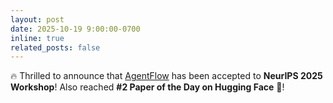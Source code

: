 ```yaml
---
layout: post
date: 2025-10-19 9:00:00-0700
inline: true
related_posts: false
---
```


🔥 Thrilled to announce that [AgentFlow](https://agentflow.stanford.edu) has been accepted to **NeurIPS 2025 Workshop**! Also reached **#2 Paper of the Day on Hugging Face** 🤗!
